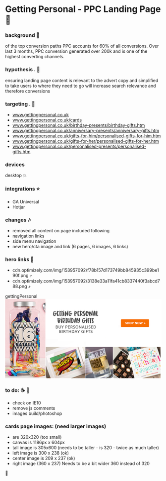 # Getting Personal - PPC Landing Page :rocket:

### background :pill:
of the top conversion paths PPC accounts for 60% of all conversions. Over last 3 months, PPC conversion generated over 200k
and is one of the highest converting channels.

### hypothesis . :floppy_disk:
ensuring landing page content is relevant to the advert copy and simplified to take users to where they need to go will increase search relevance and therefore conversions

### targeting . :jack_o_lantern:
- www.gettingpersonal.co.uk     
- www.gettingpersonal.co.uk/cards     
- www.gettingpersonal.co.uk/birthday-presents/birthday-gifts.htm       
- www.gettingpersonal.co.uk/anniversary-presents/anniversary-gifts.htm      
- www.gettingpersonal.co.uk/gifts-for-him/personalised-gifts-for-him.htm      
- www.gettingpersonal.co.uk/gifts-for-her/personalised-gifts-for-her.htm      
- www.gettingpersonal.co.uk/personalised-presents/personalised-gifts.htm      

### devices
desktop   :collision:

### integrations   :star:
- GA Universal
- Hotjar

### changes    :notes:
- removed all content on page included following
-   navigation links
-   side menu navigation
- new hero/cta image and link  (6 pages, 6 images, 6 links)



### hero links     :round_pushpin:
- cdn.optimizely.com/img/153957092/f78b157d173749bb845935c399be190f.png :arrow_heading_up:
- cdn.optimizely.com/img/153957092/3138e33a11fa41cb8337440f3abcd788.png :arrow_heading_up:

<kfd>gettingPersonal</kfd>
![](images/hero.png)



### to do: :coffee: :page_facing_up:
- check on IE10
- remove js comments
- images build/photoshop


### cards page images:  (need larger images)
- are 320x320 (too small)
- canvas is 1186px x 604px
- tall image is 305x600    (needs to be taller - is 320 - twice as much taller)
- left image is 300 x 238 (ok)
- center image is 209 x 237 (ok)
- right image (360 x 237)  Needs to be a bit wider  360 instead of 320

:100:
